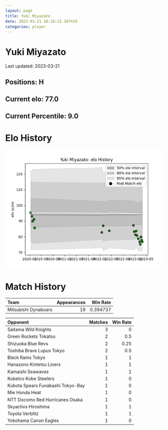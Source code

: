 ```yaml
---  
layout: page  
title: Yuki Miyazato  
date: 2023-03-21 18:18:13.287419  
categories: player  
---
```

# Yuki Miyazato


Last updated: 2023-03-21
## Positions: H

## Current elo: 77.0

## Current Percentile: 9.0

# Elo History


![elo history](history_YukiMiyazato.png)
# Match History


| Team                 |   Appearances |   Win Rate |
|:---------------------|--------------:|-----------:|
| Mitsubishi Dynaboars |            19 |   0.394737 |

| Opponent                          |   Matches |   Win Rate |
|:----------------------------------|----------:|-----------:|
| Saitama Wild Knights              |         3 |       0    |
| Green Rockets Tokatsu             |         2 |       0.5  |
| Shizuoka Blue Revs                |         2 |       0.25 |
| Toshiba Brave Lupus Tokyo         |         2 |       0.5  |
| Black Rams Tokyo                  |         1 |       1    |
| Hanazono Kintetsu Liners          |         1 |       1    |
| Kamaishi Seawaves                 |         1 |       1    |
| Kobelco Kobe Steelers             |         1 |       0    |
| Kubota Spears Funabashi Tokyo-Bay |         1 |       0    |
| Mie Honda Heat                    |         1 |       0    |
| NTT Docomo Red Hurricanes Osaka   |         1 |       0    |
| Skyactivs Hiroshima               |         1 |       1    |
| Toyota Verblitz                   |         1 |       1    |
| Yokohama Canon Eagles             |         1 |       0    |